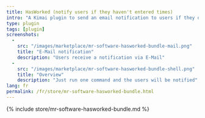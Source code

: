 ```yaml
---
title: HasWorked (notify users if they haven't entered times)
intro: "A Kimai plugin to send an email notification to users if they don't have any entries on the current day"
type: plugin
tags: [plugin]
screenshots:
  - 
    src: "/images/marketplace/mr-software-hasworked-bundle-mail.png"
    title: "E-Mail notification" 
    description: "Users receive a notification via E-Mail" 
  - 
    src: "/images/marketplace/mr-software-hasworked-bundle-shell.png"
    title: "Overview"
    description: "Just run one command and the users will be notified"
lang: fr
permalink: /fr/store/mr-software-hasworked-bundle.html
---
```


{% include store/mr-software-hasworked-bundle.md %}
